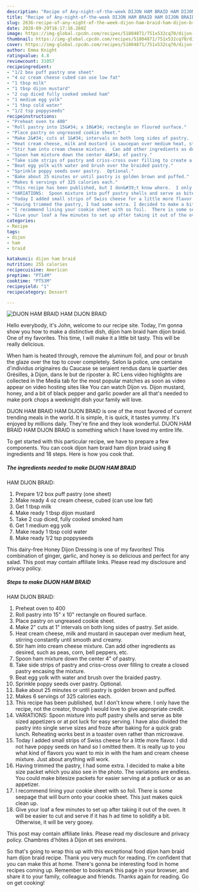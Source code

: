```yaml
---
description: "Recipe of Any-night-of-the-week DIJON HAM BRAID HAM DIJON BRAID"
title: "Recipe of Any-night-of-the-week DIJON HAM BRAID HAM DIJON BRAID"
slug: 2636-recipe-of-any-night-of-the-week-dijon-ham-braid-ham-dijon-braid
date: 2020-09-29T16:17:16.260Z
image: https://img-global.cpcdn.com/recipes/51804871/751x532cq70/dijon-ham-braid-ham-dijon-braid-recipe-main-photo.jpg
thumbnail: https://img-global.cpcdn.com/recipes/51804871/751x532cq70/dijon-ham-braid-ham-dijon-braid-recipe-main-photo.jpg
cover: https://img-global.cpcdn.com/recipes/51804871/751x532cq70/dijon-ham-braid-ham-dijon-braid-recipe-main-photo.jpg
author: Emma Knight
ratingvalue: 4.8
reviewcount: 31057
recipeingredient:
- "1/2 box puff pastry one sheet"
- "4 oz cream cheese cubed can use low fat"
- "1 tbsp milk"
- "1 tbsp dijon mustard"
- "2 cup diced fully cooked smoked ham"
- "1 medium egg yolk"
- "1 tbsp cold water"
- "1/2 tsp poppyseeds"
recipeinstructions:
- "Preheat oven to 400"
- "Roll pastry into 15&#34; x 10&#34; rectangle on floured surface."
- "Place pastry on ungreased cookie sheet."
- "Make 2&#34; cuts at 1&#34; intervals on both long sides of pastry.  Set aside."
- "Heat cream cheese, milk and mustard in saucepan over medium heat, stirring constantly until smooth and creamy."
- "Stir ham into cream cheese mixture.  Can add other ingredients as desired, such as peas, corn, bell peppers, etc."
- "Spoon ham mixture down the center 4&#34; of pastry."
- "Take side strips of pastry and criss-cross over filling to create a closed pastry encasing the mixture."
- "Beat egg yolk with water and brush over the braided pastry."
- "Sprinkle poppy seeds over pastry.  Optional."
- "Bake about 25 minutes or until pastry is golden brown and puffed."
- "Makes 6 servings of 325 calories each."
- "This recipe has been published, but I don&#39;t know where.  I only have the recipe, not the creator, though I would love to give appropriate credit."
- "VARIATIONS:  Spoon mixture into puff pastry shells and serve as bite sized appetizers or at pot luck for easy serving.  I have also divided the pastry into single serve sizes and froze after baking for a quick grab lunch.  Reheating works best in a toaster oven rather than microwave."
- "Today I added small strips of Swiss cheese for a little more flavor. I did not have poppy seeds on hand so I omitted them. It is really up to you what kind of flavors you want to mix in with the ham and cream cheese mixture. Just about anything will work."
- "Having trimmed the pastry, I had some extra. I decided to make a bite size packet which you also see in the photo. The variations are endless. You could make bitesize packets for easier serving at a potluck or as an appetizer."
- "I recommend lining your cookie sheet with so foil.  There is some seepage that will burn onto your cookie sheet. This just makes quick clean up."
- "Give your loaf a few minutes to set up after taking it out of the oven. It will be easier to cut and serve if it has h ad time to solidify a bit. Otherwise, it will be very gooey."
categories:
- Recipe
tags:
- dijon
- ham
- braid

katakunci: dijon ham braid 
nutrition: 255 calories
recipecuisine: American
preptime: "PT14M"
cooktime: "PT53M"
recipeyield: "1"
recipecategory: Dessert

---
```



![DIJON HAM BRAID
HAM DIJON BRAID](https://img-global.cpcdn.com/recipes/51804871/751x532cq70/dijon-ham-braid-ham-dijon-braid-recipe-main-photo.jpg)

Hello everybody, it's John, welcome to our recipe site. Today, I'm gonna show you how to make a distinctive dish, dijon ham braid
ham dijon braid. One of my favorites. This time, I will make it a little bit tasty. This will be really delicious.

When ham is heated through, remove the aluminum foil, and pour or brush the glaze over the top to cover completely. Selon la police, une centaine d&#39;individus originaires du Caucase se seraient rendus dans le quartier des Grésilles, à Dijon, dans le but de riposter à. RC Lens video highlights are collected in the Media tab for the most popular matches as soon as video appear on video hosting sites like You can watch Dijon vs. Dijon mustard, honey, and a bit of black pepper and garlic powder are all that&#39;s needed to make pork chops a weeknight dish your family will love.

DIJON HAM BRAID
HAM DIJON BRAID is one of the most favored of current trending meals in the world. It is simple, it is quick, it tastes yummy. It's enjoyed by millions daily. They're fine and they look wonderful. DIJON HAM BRAID
HAM DIJON BRAID is something which I have loved my entire life.


To get started with this particular recipe, we have to prepare a few components. You can cook dijon ham braid
ham dijon braid using 8 ingredients and 18 steps. Here is how you cook that.

<!--inarticleads1-->

##### The ingredients needed to make DIJON HAM BRAID
HAM DIJON BRAID:

1. Prepare 1/2 box puff pastry (one sheet)
1. Make ready 4 oz cream cheese, cubed (can use low fat)
1. Get 1 tbsp milk
1. Make ready 1 tbsp dijon mustard
1. Take 2 cup diced, fully cooked smoked ham
1. Get 1 medium egg yolk
1. Make ready 1 tbsp cold water
1. Make ready 1/2 tsp poppyseeds


This dairy-free Honey Dijon Dressing is one of my favorites! This combination of ginger, garlic, and honey is so delicious and perfect for any salad. This post may contain affiliate links. Please read my disclosure and privacy policy. 

<!--inarticleads2-->

##### Steps to make DIJON HAM BRAID
HAM DIJON BRAID:

1. Preheat oven to 400
1. Roll pastry into 15&#34; x 10&#34; rectangle on floured surface.
1. Place pastry on ungreased cookie sheet.
1. Make 2&#34; cuts at 1&#34; intervals on both long sides of pastry.  Set aside.
1. Heat cream cheese, milk and mustard in saucepan over medium heat, stirring constantly until smooth and creamy.
1. Stir ham into cream cheese mixture.  Can add other ingredients as desired, such as peas, corn, bell peppers, etc.
1. Spoon ham mixture down the center 4&#34; of pastry.
1. Take side strips of pastry and criss-cross over filling to create a closed pastry encasing the mixture.
1. Beat egg yolk with water and brush over the braided pastry.
1. Sprinkle poppy seeds over pastry.  Optional.
1. Bake about 25 minutes or until pastry is golden brown and puffed.
1. Makes 6 servings of 325 calories each.
1. This recipe has been published, but I don&#39;t know where.  I only have the recipe, not the creator, though I would love to give appropriate credit.
1. VARIATIONS:  Spoon mixture into puff pastry shells and serve as bite sized appetizers or at pot luck for easy serving.  I have also divided the pastry into single serve sizes and froze after baking for a quick grab lunch.  Reheating works best in a toaster oven rather than microwave.
1. Today I added small strips of Swiss cheese for a little more flavor. I did not have poppy seeds on hand so I omitted them. It is really up to you what kind of flavors you want to mix in with the ham and cream cheese mixture. Just about anything will work.
1. Having trimmed the pastry, I had some extra. I decided to make a bite size packet which you also see in the photo. The variations are endless. You could make bitesize packets for easier serving at a potluck or as an appetizer.
1. I recommend lining your cookie sheet with so foil.  There is some seepage that will burn onto your cookie sheet. This just makes quick clean up.
1. Give your loaf a few minutes to set up after taking it out of the oven. It will be easier to cut and serve if it has h ad time to solidify a bit. Otherwise, it will be very gooey.


This post may contain affiliate links. Please read my disclosure and privacy policy. Chambres d&#39;hôtes à Dijon et ses environs. 

So that's going to wrap this up with this exceptional food dijon ham braid
ham dijon braid recipe. Thank you very much for reading. I'm confident that you can make this at home. There's gonna be interesting food in home recipes coming up. Remember to bookmark this page in your browser, and share it to your family, colleague and friends. Thanks again for reading. Go on get cooking!
